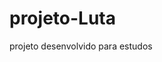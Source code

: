 # projeto-Luta
 projeto desenvolvido para estudos
<a href="https://fernandoromeroalves.github.io/Projeto-Starbucks/"><img src="assets/imagens/Captura.png" alt=""></a> 
